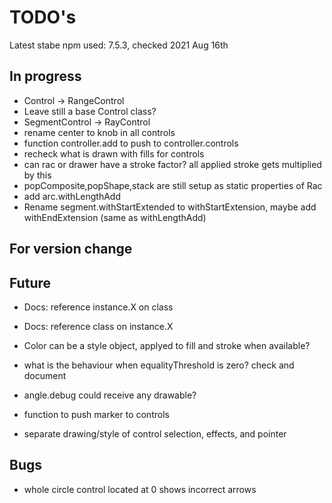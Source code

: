 TODO's
======

Latest stabe npm used: 7.5.3, checked 2021 Aug 16th

In progress
-----------
+ Control -> RangeControl
+ Leave still a base Control class?
+ SegmentControl -> RayControl
+ rename center to knob in all controls
+ function controller.add to push to controller.controls
+ recheck what is drawn with fills for controls
+ can rac or drawer have a stroke factor? all applied stroke gets multiplied by this
+ popComposite,popShape,stack are still setup as static properties of Rac
+ add arc.withLengthAdd
+ Rename segment.withStartExtended to withStartExtension, maybe add withEndExtension (same as withLengthAdd)


For version change
------------------



Future
------
+ Docs: reference instance.X on class
+ Docs: reference class on instance.X

+ Color can be a style object, applyed to fill and stroke when available?

+ what is the behaviour when equalityThreshold is zero? check and document

+ angle.debug could receive any drawable?

+ function to push marker to controls

+ separate drawing/style of control selection, effects, and pointer


Bugs
----
+ whole circle control located at 0 shows incorrect arrows

